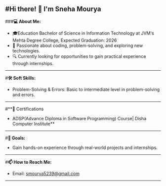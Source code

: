 **#Hi there! 👋 I'm Sneha Mourya**
---
###**💻 About Me:**
- 🎓Education Bachelor of Science in Information Technology at JVM's Mehta Degree College, Expected Graduation: 2026
- 🌟 Passionate about coding, problem-solving, and exploring new technologies.
- 🔍 Currently looking for opportunities to gain practical experience through internships.
---
#**🛠 Soft Skills:**
- Problem-Solving & Errors: Basic to intermediate level in problem-solving and errors.
---
#**📜 Certifications
- ADSP(Advance Diploma in Software Programming) Course| Disha Computer Institute**
---
#**🎯 Goals:**
- Gain hands-on experience through real-world projects and internships.
---
#**📫 How to Reach Me:**
- Email: smourya5239@gmail.com
---
